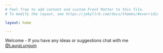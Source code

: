 ```yaml
---
# Feel free to add content and custom Front Matter to this file.
# To modify the layout, see https://jekyllrb.com/docs/themes/#overriding-theme-defaults

layout: home

---
```

Welcome - If you have any ideas or suggestions chat with me [@LauraLungum](https://twitter.com/LauraLungum)


